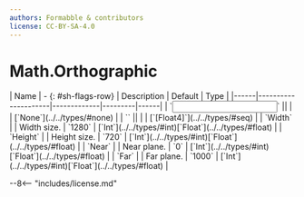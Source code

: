 ```yaml
---
authors: Formabble & contributors
license: CC-BY-SA-4.0
---
```



# Math.Orthographic

<div class="sh-parameters" markdown="1">
| Name | - {: #sh-flags-row} | Description | Default | Type |
|------|---------------------|-------------|---------|------|
| `<input>` || | | [`None`](../../types/#none) |
| `<output>` || | | [`[Float4]`](../../types/#seq) |
| `Width` |  | Width size. | `1280` | [`Int`](../../types/#int)[`Float`](../../types/#float) |
| `Height` |  | Height size. | `720` | [`Int`](../../types/#int)[`Float`](../../types/#float) |
| `Near` |  | Near plane. | `0` | [`Int`](../../types/#int)[`Float`](../../types/#float) |
| `Far` |  | Far plane. | `1000` | [`Int`](../../types/#int)[`Float`](../../types/#float) |

</div>



--8<-- "includes/license.md"

